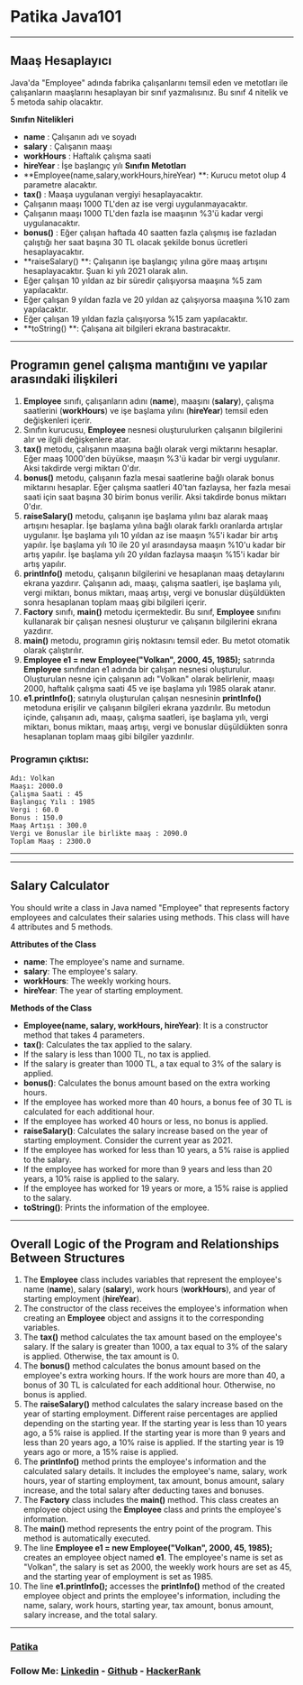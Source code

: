 # Patika Java101

------------
## Maaş Hesaplayıcı
Java'da "Employee" adında fabrika çalışanlarını temsil eden ve metotları ile çalışanların maaşlarını hesaplayan bir sınıf yazmalısınız. Bu sınıf 4 nitelik ve 5 metoda sahip olacaktır.

**Sınıfın Nitelikleri**
- **name** : Çalışanın adı ve soyadı
- **salary** : Çalışanın maaşı
- **workHours** : Haftalık çalışma saati
- **hireYear** : İşe başlangıç yılı
  **Sınıfın Metotları**
- **Employee(name,salary,workHours,hireYear) **: Kurucu metot olup 4 parametre alacaktır.
- **tax()** : Maaşa uygulanan vergiyi hesaplayacaktır.
- Çalışanın maaşı 1000 TL'den az ise vergi uygulanmayacaktır.
- Çalışanın maaşı 1000 TL'den fazla ise maaşının %3'ü kadar vergi uygulanacaktır.
- **bonus()** : Eğer çalışan haftada 40 saatten fazla çalışmış ise fazladan çalıştığı her saat başına 30 TL olacak şekilde bonus ücretleri hesaplayacaktır.
- **raiseSalary() **: Çalışanın işe başlangıç yılına göre maaş artışını hesaplayacaktır. Şuan ki yılı 2021 olarak alın.
- Eğer çalışan 10 yıldan az bir süredir çalışıyorsa maaşına %5 zam yapılacaktır.
- Eğer çalışan 9 yıldan fazla ve 20 yıldan az çalışıyorsa maaşına %10 zam yapılacaktır.
- Eğer çalışan 19 yıldan fazla çalışıyorsa %15 zam yapılacaktır.
- **toString() **: Çalışana ait bilgileri ekrana bastıracaktır.

------------
## Programın genel çalışma mantığını ve yapılar arasındaki ilişkileri
1. **Employee** sınıfı, çalışanların adını (**name**), maaşını (**salary**), çalışma saatlerini (**workHours**) ve işe başlama yılını (**hireYear**) temsil eden değişkenleri içerir.
2. Sınıfın kurucusu, **Employee** nesnesi oluşturulurken çalışanın bilgilerini alır ve ilgili değişkenlere atar.
3. **tax()** metodu, çalışanın maaşına bağlı olarak vergi miktarını hesaplar. Eğer maaş 1000'den büyükse, maaşın %3'ü kadar bir vergi uygulanır. Aksi takdirde vergi miktarı 0'dır.
4. **bonus()** metodu, çalışanın fazla mesai saatlerine bağlı olarak bonus miktarını hesaplar. Eğer çalışma saatleri 40'tan fazlaysa, her fazla mesai saati için saat başına 30 birim bonus verilir. Aksi takdirde bonus miktarı 0'dır.
5. **raiseSalary()** metodu, çalışanın işe başlama yılını baz alarak maaş artışını hesaplar. İşe başlama yılına bağlı olarak farklı oranlarda artışlar uygulanır. İşe başlama yılı 10 yıldan az ise maaşın %5'i kadar bir artış yapılır. İşe başlama yılı 10 ile 20 yıl arasındaysa maaşın %10'u kadar bir artış yapılır. İşe başlama yılı 20 yıldan fazlaysa maaşın %15'i kadar bir artış yapılır.
6. **printInfo()** metodu, çalışanın bilgilerini ve hesaplanan maaş detaylarını ekrana yazdırır. Çalışanın adı, maaşı, çalışma saatleri, işe başlama yılı, vergi miktarı, bonus miktarı, maaş artışı, vergi ve bonuslar düşüldükten sonra hesaplanan toplam maaş gibi bilgileri içerir.
7. **Factory** sınıfı, **main()** metodu içermektedir. Bu sınıf, **Employee** sınıfını kullanarak bir çalışan nesnesi oluşturur ve çalışanın bilgilerini ekrana yazdırır.
8. **main()** metodu, programın giriş noktasını temsil eder. Bu metot otomatik olarak çalıştırılır.
9. **Employee e1 = new Employee("Volkan", 2000, 45, 1985);** satırında **Employee** sınıfından e1 adında bir çalışan nesnesi oluşturulur. Oluşturulan nesne için çalışanın adı "Volkan" olarak belirlenir, maaşı 2000, haftalık çalışma saati 45 ve işe başlama yılı 1985 olarak atanır.
10. **e1.printInfo()**; satırıyla oluşturulan çalışan nesnesinin **printInfo()** metoduna erişilir ve çalışanın bilgileri ekrana yazdırılır. Bu metodun içinde, çalışanın adı, maaşı, çalışma saatleri, işe başlama yılı, vergi miktarı, bonus miktarı, maaş artışı, vergi ve bonuslar düşüldükten sonra hesaplanan toplam maaş gibi bilgiler yazdırılır.


### Programın çıktısı:

```
Adı: Volkan
Maaşı: 2000.0
Çalışma Saati : 45
Başlangıç Yılı : 1985
Vergi : 60.0
Bonus : 150.0
Maaş Artışı : 300.0
Vergi ve Bonuslar ile birlikte maaş : 2090.0
Toplam Maaş : 2300.0
```

------------

------------

## Salary Calculator
You should write a class in Java named "Employee" that represents factory employees and calculates their salaries using methods. This class will have 4 attributes and 5 methods.

**Attributes of the Class**
- **name**: The employee's name and surname.
- **salary**: The employee's salary.
- **workHours**: The weekly working hours.
- **hireYear**: The year of starting employment.

**Methods of the Class**
- **Employee(name, salary, workHours, hireYear)**: It is a constructor method that takes 4 parameters.
- **tax()**: Calculates the tax applied to the salary.
- If the salary is less than 1000 TL, no tax is applied.
- If the salary is greater than 1000 TL, a tax equal to 3% of the salary is applied.
- **bonus()**: Calculates the bonus amount based on the extra working hours.
- If the employee has worked more than 40 hours, a bonus fee of 30 TL is calculated for each additional hour.
- If the employee has worked 40 hours or less, no bonus is applied.
- **raiseSalary()**: Calculates the salary increase based on the year of starting employment. Consider the current year as 2021.
- If the employee has worked for less than 10 years, a 5% raise is applied to the salary.
- If the employee has worked for more than 9 years and less than 20 years, a 10% raise is applied to the salary.
- If the employee has worked for 19 years or more, a 15% raise is applied to the salary.
- **toString()**: Prints the information of the employee.

------------
## Overall Logic of the Program and Relationships Between Structures
1. The **Employee** class includes variables that represent the employee's name (**name**), salary (**salary**), work hours (**workHours**), and year of starting employment (**hireYear**).
2. The constructor of the class receives the employee's information when creating an **Employee** object and assigns it to the corresponding variables.
3. The **tax()** method calculates the tax amount based on the employee's salary. If the salary is greater than 1000, a tax equal to 3% of the salary is applied. Otherwise, the tax amount is 0.
4. The **bonus()** method calculates the bonus amount based on the employee's extra working hours. If the work hours are more than 40, a bonus of 30 TL is calculated for each additional hour. Otherwise, no bonus is applied.
5. The **raiseSalary()** method calculates the salary increase based on the year of starting employment. Different raise percentages are applied depending on the starting year. If the starting year is less than 10 years ago, a 5% raise is applied. If the starting year is more than 9 years and less than 20 years ago, a 10% raise is applied. If the starting year is 19 years ago or more, a 15% raise is applied.
6. The **printInfo()** method prints the employee's information and the calculated salary details. It includes the employee's name, salary, work hours, year of starting employment, tax amount, bonus amount, salary increase, and the total salary after deducting taxes and bonuses.
7. The **Factory** class includes the **main()** method. This class creates an employee object using the **Employee** class and prints the employee's information.
8. The **main()** method represents the entry point of the program. This method is automatically executed.
9. The line **Employee e1 = new Employee("Volkan", 2000, 45, 1985);** creates an employee object named **e1**. The employee's name is set as "Volkan", the salary is set as 2000, the weekly work hours are set as 45, and the starting year of employment is set as 1985.
10. The line **e1.printInfo();** accesses the **printInfo()** method of the created employee object and prints the employee's information, including the name, salary, work hours, starting year, tax amount, bonus amount, salary increase, and the total salary.


------------
### [Patika](https://academy.patika.dev/courses/java101)

### **Follow Me:**  [Linkedin](https://www.linkedin.com/in/volkanguder/) - [Github](https://github.com/Volkanguder) - [HackerRank](https://www.hackerrank.com/volkanguder?hr_r=1)